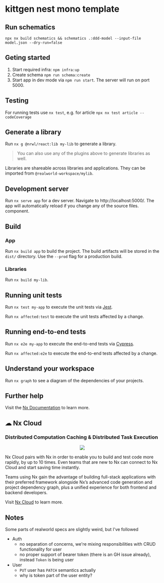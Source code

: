 

# kittgen nest mono template

## Run schematics

`npx nx build schematics && schematics .:ddd-model --input-file model.json --dry-run=false`
## Geting started

1. Start required infra: `npm infra:up`
2. Create schema `npm run schema:create`
3. Start app in dev mode via `npm run start`. The server will run on port 5000.

## Testing

For running tests use `nx test`, e.g. for article `npx nx test article --codeCoverage` 
## Generate a library

Run `nx g @nrwl/react:lib my-lib` to generate a library.

> You can also use any of the plugins above to generate libraries as well.

Libraries are shareable across libraries and applications. They can be imported from `@realworld-workspace/mylib`.

## Development server

Run `nx serve app` for a dev server. Navigate to http://localhost:5000/. The app will automatically reload if you change any of the source files.
component.

## Build

### App 
Run `nx build app` to build the project. The build artifacts will be stored in the `dist/` directory. Use the `--prod` flag for a production build.

### Libraries

Run `nx build my-lib`. 
## Running unit tests

Run `nx test my-app` to execute the unit tests via [Jest](https://jestjs.io).

Run `nx affected:test` to execute the unit tests affected by a change.

## Running end-to-end tests

Run `nx e2e my-app` to execute the end-to-end tests via [Cypress](https://www.cypress.io).

Run `nx affected:e2e` to execute the end-to-end tests affected by a change.

## Understand your workspace

Run `nx graph` to see a diagram of the dependencies of your projects.

## Further help

Visit the [Nx Documentation](https://nx.dev) to learn more.



## ☁ Nx Cloud

### Distributed Computation Caching & Distributed Task Execution

<p style="text-align: center;"><img src="https://raw.githubusercontent.com/nrwl/nx/master/images/nx-cloud-card.png"></p>

Nx Cloud pairs with Nx in order to enable you to build and test code more rapidly, by up to 10 times. Even teams that are new to Nx can connect to Nx Cloud and start saving time instantly.

Teams using Nx gain the advantage of building full-stack applications with their preferred framework alongside Nx’s advanced code generation and project dependency graph, plus a unified experience for both frontend and backend developers.

Visit [Nx Cloud](https://nx.app/) to learn more.


## Notes

Some parts of realworld specs are slightly weird, but I've followed 
* Auth 
  - no separation of concerns, we're mixing responsibilities with CRUD functionality for user
  - no proper support of bearer token (there is an GH issue already), instead `Token` is being user
* User
  - `PUT` user has `PATCH` semantics actually
  - why is token part of the user entity?
 